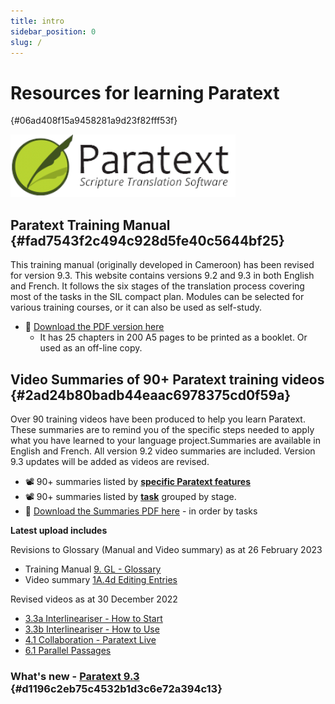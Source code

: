 ```yaml
---
title: intro
sidebar_position: 0
slug: /
---
```




# Resources for learning Paratext
 {#06ad408f15a9458281a9d23f82fff53f}


![](./415098770.png)


## Paratext Training Manual {#fad7543f2c494c928d5fe40c5644bf25}


This training manual (originally developed in Cameroon) has been revised for version 9.3. This website contains versions 9.2 and 9.3 in both English and French. It follows the six stages of the translation process covering most of the tasks in the SIL compact plan. Modules can be selected for various training courses, or it can also be used as self-study.

- 📖 [Download the PDF version here](https://manual.paratext.org/img/Ptx-man-en-9.3.pdf)
	- It has 25 chapters in 200 A5 pages to be printed as a booklet. Or used as an off-line copy.

## Video Summaries of 90+ Paratext training videos {#2ad24b80badb44eaac6978375cd0f59a}


Over 90 training videos have been produced to help you learn Paratext. These summaries are to remind you of the specific steps needed to apply what you have learned to your language project.Summaries are available in English and French. All version 9.2 video summaries are included. Version 9.3 updates will be added as videos are revised.

- 📽️ 90+ summaries listed by [**specific Paratext features**](https://manual.paratext.org/Video-summaries/list-of-videos)
- 📽️ 90+ summaries listed by [**task**](https://manual.paratext.org/Video-summaries/TOC-overview) grouped by stage.
- 📖 [Download the Summaries PDF here](https://manual.paratext.org/img/Ptx-vidsum-en-9.3.pdf) - in order by tasks

**Latest upload includes**


Revisions to Glossary (Manual and Video summary) as at 26 February 2023

- Training Manual [9. GL - Glossary](https://manual.paratext.org/Training-Manual/Stage-2/GL)
- Video summary [1A.4d Editing Entries](https://manual.paratext.org/Video-summaries/Stage-1/Additional/1A.4d)

Revised videos as at 30 December 2022

- [3.3a Interlineariser - How to Start](https://manual.paratext.org/Video-summaries/Stage-3/3.3-Custom-interlinears/3.3a)
- [3.3b Interlineariser - How to Use](https://manual.paratext.org/Video-summaries/Stage-3/3.3-Custom-interlinears/3.3b)
- [4.1 Collaboration - Paratext Live](https://manual.paratext.org/Video-summaries/Stage-4/4.1)
- [6.1 Parallel Passages](https://manual.paratext.org/Video-summaries/Stage-6/6.1a)

### What's new - [Paratext 9.3](https://sillsdev.github.io/paratext-manual/00-Whats-new) {#d1196c2eb75c4532b1d3c6e72a394c13}

